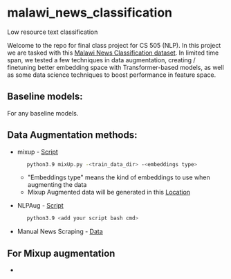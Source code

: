 # malawi_news_classification
Low resource text classification

Welcome to the repo for final class project for CS 505 (NLP). In this project
we are tasked with this [Malawi News Classification dataset](https://zindi.africa/competitions/ai4d-malawi-news-classification-challenge/leaderboard).
In limited time span, we tested a few techniques in data augmentation, creating / finetuning better embedding space
with Transformer-based models, as well as some data science techniques to boost performance in feature space.

## Baseline models:
For any baseline models.

## Data Augmentation methods:
- mixup      - [Script](https://github.com/PootieT/malawi_news_classification/blob/main/models/mixUp.py)     
     ```bash
        python3.9 mixUp.py -<train_data_dir> -<embeddings type>
     ```

    - "Embeddings type" means the kind of embeddings to use when augmenting the data
    - Mixup Augmented data will be generated in this [Location]()

- NLPAug    - [Script](https://github.com/PootieT/malawi_news_classification/blob/main/experiments/Augmention_Proof-of-Concept%20.ipynb)     
     ```bash
        python3.9 <add your script bash cmd>
     ```
    
- Manual News Scraping - [Data](https://github.com/PootieT/malawi_news_classification/tree/main/data_gathering) 
    
    
## For Mixup augmentation 
-  
